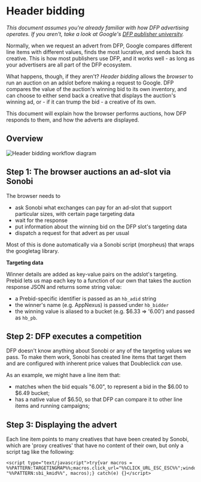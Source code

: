 # Header bidding

_This document assumes you're already familiar with how DFP advertising operates. If you aren't, take a look at Google's
[DFP publisher university](http://g.co/PublisherU)._

Normally, when we request an advert from DFP, Google compares different line items with different values, finds the most
lucrative, and sends back its creative. This is how most publishers use DFP, and it works well - as long as your advertisers
are all part of the DFP ecosystem.

What happens, though, if they aren't? _Header bidding_ allows the _browser_ to run an auction on an adslot before making
a request to Google. DFP compares the value of the auction's winning bid to its own inventory, and can choose to either
send back a creative that displays the auction's winning ad, or - if it can trump the bid - a creative of its own.

This document will explain how the browser performs auctions, how DFP responds to them, and how the adverts are
displayed.

## Overview

![Header bidding workflow diagram](https://cloud.githubusercontent.com/assets/3148617/13568947/e35ab8cc-e45c-11e5-89a0-6413312e30e0.png)

## Step 1: The browser auctions an ad-slot via Sonobi

The browser needs to

 - ask Sonobi what exchanges can pay for an ad-slot that support particular sizes, with certain page targeting data
 - wait for the response
 - put information about the winning bid on the DFP slot's targeting data
 - dispatch a request for that advert as per usual

Most of this is done automatically via a Sonobi script (morpheus) that wraps the googletag library.

**Targeting data**

Winner details are added as key-value pairs on the adslot's targeting. Prebid lets us map each key to a function of our
own that takes the auction response JSON and returns some  string value:

 - a Prebid-specific identifier is passed as an `hb_adid` string
 - the winner's name (e.g. AppNexus) is passed under `hb_bidder`
 - the winning value is aliased to a bucket (e.g. $6.33 => '6.00') and passed as `hb_pb`.

## Step 2: DFP executes a competition

DFP doesn't know anything about Sonobi or any of the targeting values we pass. To make them work, Sonobi has created line
items that target them and are configured with inherent price values that Doubleclick _can_ use.

As an example, we might have a line item that:

 - matches when the bid equals "6.00", to represent a bid in the $6.00 to $6.49 bucket;
 - has a native value of $6.50, so that DFP can compare it to other line items and running campaigns;

## Step 3: Displaying the advert

Each line item points to many creatives that have been created by Sonobi, which are 'proxy creatives' that have no content of their own, but only a script tag like
the following:

```
<script type="text/javascript">try{var macros = %%PATTERN:TARGETINGMAP%%;macros.click_url="%%CLICK_URL_ESC_ESC%%";window.top.sbi_km.API.render(window, "%%PATTERN:sbi_kmid%%", macros);} catch(e) {}</script>
```
